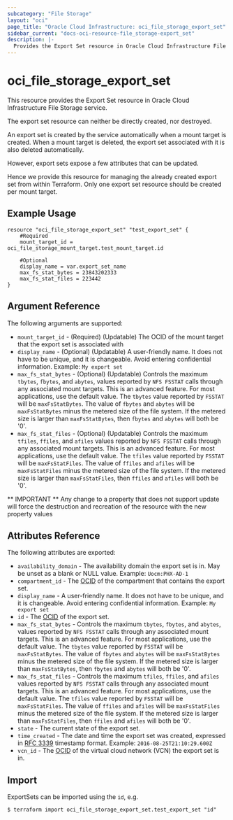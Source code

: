 ```yaml
---
subcategory: "File Storage"
layout: "oci"
page_title: "Oracle Cloud Infrastructure: oci_file_storage_export_set"
sidebar_current: "docs-oci-resource-file_storage-export_set"
description: |-
  Provides the Export Set resource in Oracle Cloud Infrastructure File Storage service
---
```


# oci_file_storage_export_set
This resource provides the Export Set resource in Oracle Cloud Infrastructure File Storage service.

The export set resource can neither be directly created, nor destroyed.

An export set is created by the service automatically when a mount target is created.
When a mount target is deleted, the export set associated with it is also deleted automatically.

However, export sets expose a few attributes that can be updated.

Hence we provide this resource for managing the already created export set from within Terraform.
Only one export set resource should be created per mount target.

## Example Usage

```hcl
resource "oci_file_storage_export_set" "test_export_set" {
    #Required
    mount_target_id = oci_file_storage_mount_target.test_mount_target.id
  
    #Optional
    display_name = var.export_set_name
    max_fs_stat_bytes = 23843202333
    max_fs_stat_files = 223442
}
```

## Argument Reference

The following arguments are supported:

* `mount_target_id` - (Required) (Updatable) The OCID of the mount target that the export set is associated with
* `display_name` - (Optional) (Updatable) A user-friendly name. It does not have to be unique, and it is changeable. Avoid entering confidential information.  Example: `My export set` 
* `max_fs_stat_bytes` - (Optional) (Updatable) Controls the maximum `tbytes`, `fbytes`, and `abytes`, values reported by `NFS FSSTAT` calls through any associated mount targets. This is an advanced feature. For most applications, use the default value. The `tbytes` value reported by `FSSTAT` will be `maxFsStatBytes`. The value of `fbytes` and `abytes` will be `maxFsStatBytes` minus the metered size of the file system. If the metered size is larger than `maxFsStatBytes`, then `fbytes` and `abytes` will both be '0'. 
* `max_fs_stat_files` - (Optional) (Updatable) Controls the maximum `tfiles`, `ffiles`, and `afiles` values reported by `NFS FSSTAT` calls through any associated mount targets. This is an advanced feature. For most applications, use the default value. The `tfiles` value reported by `FSSTAT` will be `maxFsStatFiles`. The value of `ffiles` and `afiles` will be `maxFsStatFiles` minus the metered size of the file system. If the metered size is larger than `maxFsStatFiles`, then `ffiles` and `afiles` will both be '0'. 

** IMPORTANT **
Any change to a property that does not support update will force the destruction and recreation of the resource with the new property values

## Attributes Reference

The following attributes are exported:

* `availability_domain` - The availability domain the export set is in. May be unset as a blank or NULL value.  Example: `Uocm:PHX-AD-1` 
* `compartment_id` - The [OCID](https://docs.cloud.oracle.com/iaas/Content/General/Concepts/identifiers.htm) of the compartment that contains the export set.
* `display_name` - A user-friendly name. It does not have to be unique, and it is changeable. Avoid entering confidential information.  Example: `My export set` 
* `id` - The [OCID](https://docs.cloud.oracle.com/iaas/Content/General/Concepts/identifiers.htm) of the export set.
* `max_fs_stat_bytes` - Controls the maximum `tbytes`, `fbytes`, and `abytes`, values reported by `NFS FSSTAT` calls through any associated mount targets. This is an advanced feature. For most applications, use the default value. The `tbytes` value reported by `FSSTAT` will be `maxFsStatBytes`. The value of `fbytes` and `abytes` will be `maxFsStatBytes` minus the metered size of the file system. If the metered size is larger than `maxFsStatBytes`, then `fbytes` and `abytes` will both be '0'. 
* `max_fs_stat_files` - Controls the maximum `tfiles`, `ffiles`, and `afiles` values reported by `NFS FSSTAT` calls through any associated mount targets. This is an advanced feature. For most applications, use the default value. The `tfiles` value reported by `FSSTAT` will be `maxFsStatFiles`. The value of `ffiles` and `afiles` will be `maxFsStatFiles` minus the metered size of the file system. If the metered size is larger than `maxFsStatFiles`, then `ffiles` and `afiles` will both be '0'. 
* `state` - The current state of the export set.
* `time_created` - The date and time the export set was created, expressed in [RFC 3339](https://tools.ietf.org/rfc/rfc3339) timestamp format.  Example: `2016-08-25T21:10:29.600Z` 
* `vcn_id` - The [OCID](https://docs.cloud.oracle.com/iaas/Content/General/Concepts/identifiers.htm) of the virtual cloud network (VCN) the export set is in.

## Import

ExportSets can be imported using the `id`, e.g.

```
$ terraform import oci_file_storage_export_set.test_export_set "id"
```

